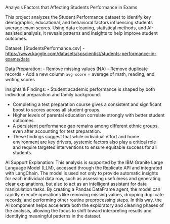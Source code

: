 Analysis Factors that Affecting Students Performance in Exams

This project analyzes the Student Performance dataset to identify key
demographic, educational, and behavioral factors influencing students
average exam scores. Using data cleaning, statistical methods, and
AI-assisted analysis, it reveals patterns and insights to help improve
student outcomes.

Dataset: \[StudentsPerformance.csv\] -
https://www.kaggle.com/datasets/spscientist/students-performance-in-exams/data

Data Preparation: - Remove missing values (NA) - Remove duplicate
records - Add a new column `avg score` = average of math, reading, and
writing scores

Insights & Findings: - Student academic performance is shaped by both
individual preparation and family background.
- Completing a test preparation course gives a consistent and
significant boost to scores across all student groups.
- Higher levels of parental education correlate strongly with better
student outcomes.
- A persistent performance gap remains among different ethnic groups,
even after accounting for test preparation.
- These findings suggest that while individual effort and home
environment are key drivers, systemic factors also play a critical role
and require targeted interventions to ensure equitable success for all
students.

AI Support Explanation: This analysis is supported by the IBM Granite Large Language Model (LLM), accessed through the Replicate API and integrated with LangChain. The model is used not only to provide automatic insights for each individual data row, such as assessing usefulness and generating clear explanations, but also to act as an intelligent assistant for data manipulation tasks. By creating a Pandas DataFrame agent, the model can rapidly execute operations like removing missing values, dropping duplicate records, and performing other routine preprocessing steps. In this way, the AI component helps accelerate both the exploratory and cleaning phases of the analysis, allowing the focus to shift toward interpreting results and identifying meaningful patterns in the dataset.
